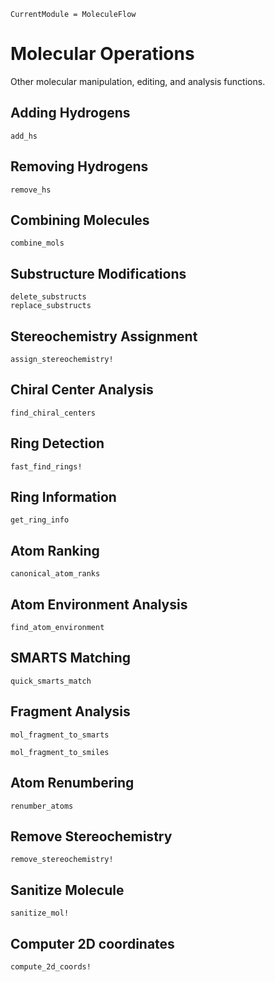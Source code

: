 ```@meta
CurrentModule = MoleculeFlow
```

# Molecular Operations

Other molecular manipulation, editing, and analysis functions.

## Adding Hydrogens

```@docs
add_hs
```

## Removing Hydrogens

```@docs
remove_hs
```

## Combining Molecules

```@docs
combine_mols
```

## Substructure Modifications

```@docs
delete_substructs
replace_substructs
```

## Stereochemistry Assignment

```@docs
assign_stereochemistry!
```

## Chiral Center Analysis

```@docs
find_chiral_centers
```

## Ring Detection

```@docs
fast_find_rings!
```

## Ring Information

```@docs
get_ring_info
```

## Atom Ranking

```@docs
canonical_atom_ranks
```

## Atom Environment Analysis

```@docs
find_atom_environment
```

## SMARTS Matching

```@docs
quick_smarts_match
```

## Fragment Analysis

```@docs
mol_fragment_to_smarts
```

```@docs
mol_fragment_to_smiles
```

## Atom Renumbering

```@docs
renumber_atoms
```

## Remove Stereochemistry

```@docs
remove_stereochemistry!
```

## Sanitize Molecule

```@docs
sanitize_mol!
```

## Computer 2D coordinates

```@docs
compute_2d_coords!
```